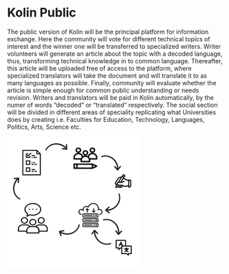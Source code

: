 # Kolin Public


  
The public version of Kolin will be the principal platform for information exchange. Here the community will vote for different technical topics of interest and the winner one will be transferred to specialized writers. Writer volunteers will generate an article about the topic with a decoded language, thus, transforming technical knowledge in to common language. Thereafter, this article will be uploaded free of access to the platform, where specialized translators will take the document and will translate it to as many languages as possible. Finally, community will evaluate whether the article is simple enough for common public understanding or needs revision. Writers and translators will be paid in Kolin automatically, by the numer of words “decoded” or “translated” respectively. The social section will be divided in different areas of speciality replicating what Universities does by creating i.e. Faculties for Education, Technology, Languages, Politics, Arts, Science etc.

![Kolin Platform public functionality](../.gitbook/assets/image%20%281%29.png)

